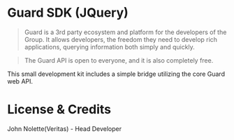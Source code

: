 Guard SDK (JQuery)
=============
>Guard is a 3rd party ecosystem and platform for the developers of the Group.
>It allows developers, the freedom they need to develop rich applications, querying information both simply and quickly.

>The Guard API is open to everyone, and it is also completely free.

This small development kit includes a simple bridge utilizing the core Guard web API.

License & Credits
=============
John Nolette(Veritas) - Head Developer

